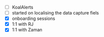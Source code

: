 * [ ] KoalAlerts
* [ ] started on localising the data capture fiels
* [x] onboarding sessions
* [x] 1:1 with RJ
* [x] 1:1 with Zaman
